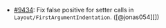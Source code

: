* [#9434](https://github.com/rubocop/rubocop/issues/9434): Fix false positive for setter calls in `Layout/FirstArgumentIndentation`. ([@jonas054][])
